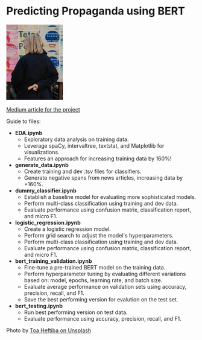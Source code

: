 # Predicting Propaganda using BERT

<img src="toa-heftiba-QHuauUyXRt8-unsplash.jpg" width="150" height="200" />

<a href="https://medium.com/@bromas/predicting-propaganda-using-bert-bbb28b7deb71?source=friends_link&sk=92b472b78571058f86ab5e4fb679b35a">Medium article for the project</a>


Guide to files:
* **EDA.ipynb**
  * Exploratory data analysis on training data. 
  * Leverage spaCy, intervaltree, textstat, and Matplotlib for visualizations.
  * Features an approach for increasing training data by 160%!
* **generate_data.ipynb**
  * Create training and dev .tsv files for classifiers.
  * Generate negative spans from news articles, increasing data by +160%.
* **dummy_classifier.ipynb**
  * Establish a baseline model for evaluating more sophisticated models.
  * Perform multi-class classification using training and dev data.
  * Evaluate performance using confusion matrix, classification report, and micro F1. 
* **logistic_regression.ipynb**
  * Create a logistic regression model.
  * Perform grid search to adjust the model's hyperparameters.
  * Perform multi-class classification using training and dev data.
  * Evaluate performance using confusion matrix, classification report, and micro F1.
* **bert_training_validation.ipynb**
  * Fine-tune a pre-trained BERT model on the training data.
  * Perform hyperparameter tuning by evaluating different variations based on: model, epochs, learning rate, and batch size.
  * Evaluate average performance on validation sets using accuracy, precision, recall, and F1.
  * Save the best performing version for evalution on the test set.
* **bert_testing.ipynb**
  * Run best performing version on test data.
  * Evaluate performance using accuracy, precision, recall, and F1.

Photo by [Toa Heftiba on Unsplash](https://unsplash.com/photos/QHuauUyXRt8)
